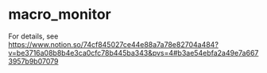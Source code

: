 # macro_monitor
For details, see
https://www.notion.so/74cf845027ce44e88a7a78e82704a484?v=be3716a08b8b4e3ca0cfc78b445ba343&pvs=4#b3ae54ebfa2a49e7a6673957b9b07079
